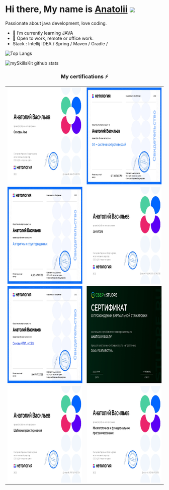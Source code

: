 <h1 align="">Hi there, My name is <a href="https://github.com/mySkillsKit" target="_blank">Anatolii</a> 
<img src="https://github.com/blackcater/blackcater/raw/main/images/Hi.gif" height="32"/></h1>

Passionate about java development, love coding.

- 🌱 I’m currently learning JAVA
- 🔭 Open to work, remote or office work. 
- Stack : Intellij IDEA / Spring / Maven / Gradle / 

![Top Langs](https://github-readme-stats.vercel.app/api/top-langs/?username=mySkillsKit&layout=compact&hide=css,html)

![mySkillsKit github stats](https://github-readme-stats.vercel.app/api?username=mySkillsKit&count_private=true&show_icons=true&theme=onedark)


<h3 align="center">My certifications ⚡ </h3>
<table>
  <tr>
    <td><img src="https://github.com/mySkillsKit/CV/blob/main/Certificate/Jpeg/1_certificate_basics_of_java.jpg" width="438" height="308" alt="1_certificate_basics_of_java.jpg"></td>
    <td><img src="https://github.com/mySkillsKit/CV/blob/main/Certificate/Jpeg/2_certificate_Git_java.jpg" width="438" height="308" alt="2_certificate_Git_java.jpg"></td>
  </tr>
  <tr>
    <td><img src="https://github.com/mySkillsKit/CV/blob/main/Certificate/Jpeg/3_certificate_algorithm.jpg" width="438" height="308" alt="3_certificate_algorithm.jpg"></td>
    <td><img src="https://github.com/mySkillsKit/CV/blob/main/Certificate/Jpeg/4_certificate_JavaCore.jpg" width="438" height="308" alt="4_certificate_JavaCore.jpg"></td>
  </tr>
 
  <tr>
    <td><img src="https://github.com/mySkillsKit/CV/blob/main/Certificate/Jpeg/5_certificate_HTML.CSS.jpg" width="438" height="308" alt="5_certificate_HTML.CSS.jpg"></td>
    <td><img src="https://github.com/mySkillsKit/CV/blob/main/Certificate/Jpeg/6_certInternshipSber2022.jpg" width="438" height="308" alt="6_certInternshipSber2022.jpg"> </td>
  </tr>
 
  <tr>
    <td><img src="https://github.com/mySkillsKit/CV/blob/main/Certificate/Jpeg/7_certificate_DesingPatterns.jpg" width="438" height="308" alt="7_certificate_DesingPatterns.jpg"></td>
    <td><img src="https://github.com/mySkillsKit/CV/blob/main/Certificate/Jpeg/8_certificate_multithread.jpg" width="438" height="308" alt="8_certificate_multithread.jpg"></td>
  </tr>
  
</table>


<!--
**mySkillsKit/mySkillsKit** is a ✨ _special_ ✨ repository because its `README.md` (this file) appears on your GitHub profile.

Here are some ideas to get you started:

- 🔭 I’m currently working on ...
- 🌱 I’m currently learning ...
- 👯 I’m looking to collaborate on ...
- 🤔 I’m looking for help with ...
- 💬 Ask me about ...
- 📫 How to reach me: ...
- 😄 Pronouns: ...
- ⚡ Fun fact: ...
-->
